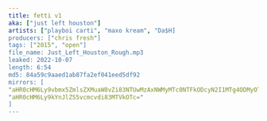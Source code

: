 ```yaml
---
title: fetti v1
aka: ["just left houston"]
artists: ["playboi carti", "maxo kream", "Da$H]
producers: ["chris fresh"]
tags: ["2015", "open"]
file_name: Just_Left_Houston_Rough.mp3
leaked: 2022-10-07
length: 6:54
md5: 84a59c9aaed1ab87fa2ef041eed5df92
mirrors: [
"aHR0cHM6Ly9vbmx5ZmlsZXMuaW8vZi83NTUwMzAxNWMyMTc0NTFkODcyN2I1MTg4ODMyOTZlOQ==",
"aHR0cHM6Ly9kYnJlZS5vcmcvdi83MTVkOTc="
]
---
```

